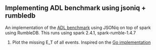 Implementing ADL benchmark using jsoniq + rumbledb
---------------------------------------------------
An implementation of the [ADL benchmark](https://github.com/iris-hep/adl-benchmarks-index) using JSONiq on top of spark using RumbleDB.
This runs using spark 2.4.1, spark-rumble-1.4.7

1. Plot the missing E_T of all events. Inspired on the [Go implementation](https://github.com/go-hep/examples/blob/master/groot/bench-opendata/01-basic.go)
